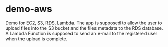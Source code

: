 # demo-aws
Demo for EC2, S3, RDS, Lambda. The app is supposed to allow the user to upload files into the S3 bucket and the files metadata to the RDS database. A Lambda Function is supposed to send an e-mail to the registered user when the upload is complete.
